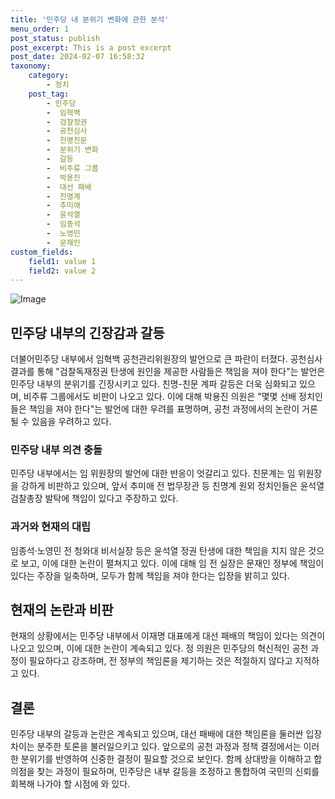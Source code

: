 ```yaml
---
title: '민주당 내 분위기 변화에 관한 분석'
menu_order: 1
post_status: publish
post_excerpt: This is a post excerpt
post_date: 2024-02-07 16:58:32
taxonomy:
    category:
        - 정치
    post_tag:
        - 민주당
        -  임혁백
        -  검찰정권
        -  공천심사
        -  친명친문
        -  분위기 변화
        -  갈등
        -  비주류 그룹
        -  박용진
        -  대선 패배
        -  친명계
        -  추미애
        -  윤석열
        -  임종석
        -  노영민
        -  문재인
custom_fields:
    field1: value 1
    field2: value 2
---
```


![Image](https://imgnews.pstatic.net/image/002/2024/02/07/0002318776_001_20240207140001013.jpg?type=w647)


## 민주당 내부의 긴장감과 갈등

더불어민주당 내부에서 임혁백 공천관리위원장의 발언으로 큰 파란이 터졌다. 공천심사 결과를 통해 "검찰독재정권 탄생에 원인을 제공한 사람들은 책임을 져야 한다"는 발언은 민주당 내부의 분위기를 긴장시키고 있다. 친명-친문 계파 갈등은 더욱 심화되고 있으며, 비주류 그룹에서도 비판이 나오고 있다. 이에 대해 박용진 의원은 "몇몇 선배 정치인들은 책임을 져야 한다"는 발언에 대한 우려를 표명하며, 공천 과정에서의 논란이 거론될 수 있음을 우려하고 있다.

### 민주당 내부 의견 충돌

민주당 내부에서는 임 위원장의 발언에 대한 반응이 엇갈리고 있다. 친문계는 임 위원장을 강하게 비판하고 있으며, 앞서 추미애 전 법무장관 등 친명계 원외 정치인들은 윤석열 검찰총장 발탁에 책임이 있다고 주장하고 있다.

### 과거와 현재의 대립

임종석·노영민 전 청와대 비서실장 등은 윤석열 정권 탄생에 대한 책임을 지지 않은 것으로 보고, 이에 대한 논란이 펼쳐지고 있다. 이에 대해 임 전 실장은 문재인 정부에 책임이 있다는 주장을 일축하며, 모두가 함께 책임을 져야 한다는 입장을 밝히고 있다.

## 현재의 논란과 비판

현재의 상황에서는 민주당 내부에서 이재명 대표에게 대선 패배의 책임이 있다는 의견이 나오고 있으며, 이에 대한 논란이 계속되고 있다. 정 의원은 민주당의 혁신적인 공천 과정이 필요하다고 강조하며, 전 정부의 책임론을 제기하는 것은 적절하지 않다고 지적하고 있다.

## 결론

민주당 내부의 갈등과 논란은 계속되고 있으며, 대선 패배에 대한 책임론을 둘러싼 입장 차이는 분주한 토론을 불러일으키고 있다. 앞으로의 공천 과정과 정책 결정에서는 이러한 분위기를 반영하여 신중한 결정이 필요할 것으로 보인다. 함께 상대방을 이해하고 합의점을 찾는 과정이 필요하며, 민주당은 내부 갈등을 조정하고 통합하여 국민의 신뢰를 회복해 나가야 할 시점에 와 있다.
